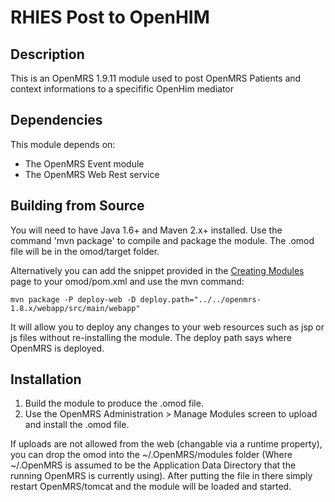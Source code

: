 RHIES Post to OpenHIM
==========================

Description
-----------
This is an OpenMRS 1.9.11 module used to post OpenMRS Patients and context informations to a specifific OpenHim mediator 

Dependencies
--------------------
This module depends on:
- The OpenMRS Event module
- The OpenMRS Web Rest service

Building from Source
--------------------
You will need to have Java 1.6+ and Maven 2.x+ installed.  Use the command 'mvn package' to 
compile and package the module.  The .omod file will be in the omod/target folder.

Alternatively you can add the snippet provided in the [Creating Modules](https://wiki.openmrs.org/x/cAEr) page to your 
omod/pom.xml and use the mvn command:

    mvn package -P deploy-web -D deploy.path="../../openmrs-1.8.x/webapp/src/main/webapp"

It will allow you to deploy any changes to your web 
resources such as jsp or js files without re-installing the module. The deploy path says 
where OpenMRS is deployed.

Installation
------------
1. Build the module to produce the .omod file.
2. Use the OpenMRS Administration > Manage Modules screen to upload and install the .omod file.

If uploads are not allowed from the web (changable via a runtime property), you can drop the omod
into the ~/.OpenMRS/modules folder (Where ~/.OpenMRS is assumed to be the Application 
Data Directory that the running OpenMRS is currently using).  After putting the file in there 
simply restart OpenMRS/tomcat and the module will be loaded and started.
